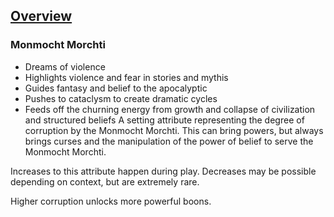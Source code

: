 ## [Overview](https://github.com/Kibrael/RPG/blob/master/python/overview.md)
### Monmocht Morchti
- Dreams of violence
- Highlights violence and fear in stories and mythis
- Guides fantasy and belief to the apocalyptic
- Pushes to cataclysm to create dramatic cycles
- Feeds off the churning energy from growth and collapse of civilization and structured beliefs
A setting attribute representing the degree of corruption by the Monmocht Morchti. This can bring powers, but always brings curses and the manipulation of the power of belief to serve the Monmocht Morchti.

Increases to this attribute happen during play. Decreases may be possible depending on context, but are extremely rare.

Higher corruption unlocks more powerful boons. 